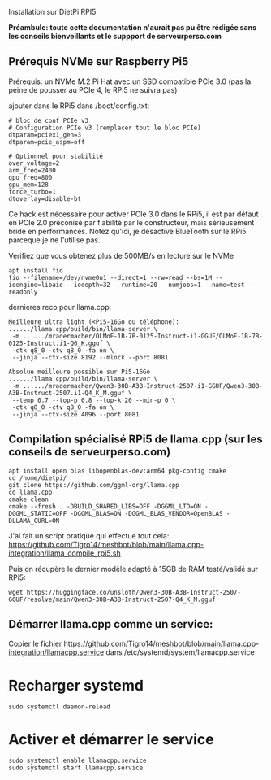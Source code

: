 Installation sur DietPi RPI5

__Préambule: toute cette documentation n'aurait pas pu être rédigée sans les conseils bienveillants et le suppport de serveurperso.com__

## Prérequis NVMe sur Raspberry Pi5

Prérequis: un NVMe M.2 Pi Hat avec un SSD compatible PCIe 3.0 (pas la peine de pousser au PCIe 4, le RPi5 ne suivra pas)

ajouter dans le RPi5 dans /boot/config.txt:

```
# bloc de conf PCIe v3
# Configuration PCIe v3 (remplacer tout le bloc PCIe)
dtparam=pciex1_gen=3
dtparam=pcie_aspm=off

# Optionnel pour stabilité
over_voltage=2
arm_freq=2400
gpu_freq=800
gpu_mem=128
force_turbo=1
dtoverlay=disable-bt
```

Ce hack est nécessaire pour activer PCIe 3.0 dans le RPi5, il est par défaut en PCIe 2.0 préconisé par fiabilité par le constructeur, mais sérieusement bridé en performances.
Notez qu'ici, je désactive BlueTooth sur le RPi5 parceque je ne l'utilise pas.

Verifiez que vous obtenez plus de 500MB/s en lecture sur le NVMe

```
apt install fio
fio --filename=/dev/nvme0n1 --direct=1 --rw=read --bs=1M --ioengine=libaio --iodepth=32 --runtime=20 --numjobs=1 --name=test --readonly
```
dernieres reco pour llama.cpp:

```
Meilleure ultra light (<Pi5-16Go ou téléphone):
....../llama.cpp/build/bin/llama-server \
 -m ....../mradermacher/OLMoE-1B-7B-0125-Instruct-i1-GGUF/OLMoE-1B-7B-0125-Instruct.i1-Q6_K.gguf \
 -ctk q8_0 -ctv q8_0 -fa on \
 --jinja --ctx-size 8192 --mlock --port 8081

Absolue meilleure possible sur Pi5-16Go
....../llama.cpp/build/bin/llama-server \
 -m ....../mradermacher/Qwen3-30B-A3B-Instruct-2507-i1-GGUF/Qwen3-30B-A3B-Instruct-2507.i1-Q4_K_M.gguf \
 --temp 0.7 --top-p 0.8 --top-k 20 --min-p 0 \
 -ctk q8_0 -ctv q8_0 -fa on \
 --jinja --ctx-size 4096 --port 8081
```

## Compilation spécialisé RPi5 de llama.cpp (sur les conseils de serveurperso.com)

```
apt install open blas libopenblas-dev:arm64 pkg-config cmake
cd /home/dietpi/
git clone https://github.com/ggml-org/llama.cpp
cd llama.cpp
cmake clean
cmake --fresh . -DBUILD_SHARED_LIBS=OFF -DGGML_LTO=ON -DGGML_STATIC=OFF -DGGML_BLAS=ON -DGGML_BLAS_VENDOR=OpenBLAS -DLLAMA_CURL=ON
```

J'ai fait un script pratique qui effectue tout cela: https://github.com/Tigro14/meshbot/blob/main/llama.cpp-integration/llama_compile_rpi5.sh

Puis on récupère le dernier modèle adapté à 15GB de RAM testé/validé sur RPi5:
```
wget https://huggingface.co/unsloth/Qwen3-30B-A3B-Instruct-2507-GGUF/resolve/main/Qwen3-30B-A3B-Instruct-2507-Q4_K_M.gguf
```


## Démarrer llama.cpp comme un service:

Copier le fichier https://github.com/Tigro14/meshbot/blob/main/llama.cpp-integration/llamacpp.service
dans /etc/systemd/system/llamacpp.service

# Recharger systemd
```
sudo systemctl daemon-reload
```

# Activer et démarrer le service
```
sudo systemctl enable llamacpp.service
sudo systemctl start llamacpp.service
```


